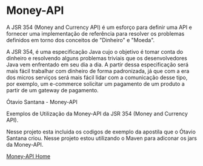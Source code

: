 # Money-API

A JSR 354 (Money and Currency API) é um esforço para definir uma API e fornecer uma implementação de referência
para resolver os problemas definidos em torno dos conceitos de "Dinheiro" e "Moeda".

A JSR 354, é uma especificação Java cujo o objetivo é tomar conta do dinheiro e resolvendo alguns problemas triviais que
os desenvolvedores Java vem enfrentado em seu dia a dia. A partir dessa especificação será mais fácil trabalhar com
dinheiro de forma padronizada, já que com a era dos micros serviços será mais fácil lidar com a comunicação desse tipo,
por exemplo, um e-commerce solicitar um pagamento de um produto a partir de um gateway de pagamento.

Ótavio Santana - Money-API 

Exemplos de Utilização da Money-API da JSR 354 (Money and Currency API).

Nesse projeto esta incluida os codigos de exemplo da apostila que o Ótavio Santana criou. 
Nesse projeto estou utilizando o Maven para adiconar os jars da Money-API.

<a href="http://daniel-dos.github.io/Money-API/"> Money-API Home</a>




